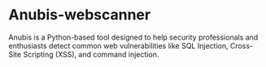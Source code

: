 # Anubis-webscanner
Anubis is a Python-based tool designed to help security professionals and enthusiasts detect common web vulnerabilities like SQL Injection, Cross-Site Scripting (XSS), and command injection.
